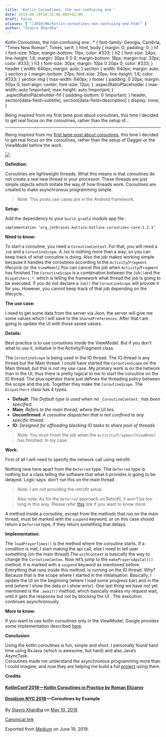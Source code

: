 ```yaml
---
title: 'Kotlin Coroutines, the non-confusing one '
date: 2019-06-19T10:31:00.003+02:00
draft: false
aliases: [ "/2019/06/kotlin-coroutines-non-confusing-one.html" ]
author: "Stavro Xhardha"
---
```


Kotlin Coroutines, the non-confusing one . \* { font-family: Georgia, Cambria, "Times New Roman", Times, serif; } html, body { margin: 0; padding: 0; } h1 { font-size: 50px; margin-bottom: 17px; color: #333; } h2 { font-size: 24px; line-height: 1.6; margin: 30px 0 0 0; margin-bottom: 18px; margin-top: 33px; color: #333; } h3 { font-size: 30px; margin: 10px 0 20px 0; color: #333; } header { width: 640px; margin: auto; } section { width: 640px; margin: auto; } section p { margin-bottom: 27px; font-size: 20px; line-height: 1.6; color: #333; } section img { max-width: 640px; } footer { padding: 0 20px; margin: 50px 0; text-align: center; font-size: 12px; } .aspectRatioPlaceholder { max-width: auto !important; max-height: auto !important; } .aspectRatioPlaceholder-fill { padding-bottom: 0 !important; } header, section\[data-field=subtitle\], section\[data-field=description\] { display: none; }

Being inspired from my first lame post about coroutines, this time I decided to get real focus on the coroutines, rather than the setup of…

* * *

Being inspired from my [first lame post about coroutines](https://medium.com/@stavro96/kotlin-coroutines-save-the-day-cf2745a4e30a), this time I decided to get real focus on the coroutines, rather than the setup of Dagger or the ViewModel before the work.

![](https://cdn-images-1.medium.com/max/800/1*waErc-N_YswDkPMCyVcP2Q.png)

**Definition:**

Coroutines are lightweight threads. What this means is that coroutines do not create a real new thread in your processor. These threads are just simple objects which imitate the way of how threads work. Coroutines are created to make asynchronous programming simple.

> Note: This posts use cases are in the Android framework.

**Setup:**

Add the dependency to your `build.gradle` module app file :

```
implementation ‘org.jetbrains.kotlinx:kotlinx-coroutines-core:1.2.1’
```

**Need to know:**

To start a coroutine, you need a `CoroutineContext.`For that, you will need a `Job` and a `CoroutineScope`. A `Job` is nothing more than a way, so you can keep track of what coroutine is doing. Also the job makes working simple because it handles the coroutines according to the `Activity`/`Fragment` lifecycle (or the `ViewModel`).You can cancel this job when `Activity`/`Fragment` has finished.The `CoroutineScope` is a combination between the `Job()`and the `Dispatchers.*`, which is telling the framework what thread the job is going to be executed. If you do not declare a `Job()` the `CoroutineScope` will provide it for you. However, you cannot keep track of that job depending on the lifecycle .

**The use case:**

I need to get some data from the server via Json, the server will give me some values which I will save to the `SharedPreferences`. After that I am going to update the UI with those saved values.

**Details:**

Best practice is to use coroutines inside the ViewModel. But if you don’t what to use it, initialise in the Activity/Fragment class.

The `CoroutineScope` is being used in the IO thread. The IO thread is any thread but the Main thread. I could have started the `CoroutineScope` on the Main thread, but this is not my use case. My primary work is on the network than in the UI, thus there is pretty logical to me to start the coroutine on the IO thread. The plus operator there just defines the threading policy between the scope and the job. Together they make the `CoroutineScope`. The `Dispatchers` class has 4 types.

*   **Default**: _The Default type is used when no_ `_CoroutineContext_` _has been specified._
*   **Main**: _Refers to the main thread, where the UI lies._
*   **Unconfirmed**: _A coroutine dispatcher that is not confined to any specific thread._
*   **IO**: _Designed for offloading blocking IO tasks to share pool of threads._

> Note: You must finish the job when the `Activity`/`Fragment`/`ViewModel` has finished. In my case:

**Work:**

First of all I will need to specify the network call using retrofit:

Nothing new here apart from the `Deferred` type. The `Deferred` type is nothing but a class telling the software that what it provides is going to be delayed. Logic says: don’t run this on the main thread .

> Note: I am not providing the retrofit setup.

> Also note: As for the `Deferred` approach on Retrofit, it won’t be too long in this way. Please refer [this](https://zsmb.co/retrofit-meets-coroutines/) link if you want to know more.

A method inside a coroutine, except from the methods that run on the main thread, must be marked with the `suspend` keyword, or on this case should return a `Deferred` type, if they return something that delays.

**Implementation:**

The `loadPrayerTimes()` is the method where the coroutine starts. If a condition is met, I start making the api call, else I need to tell user something (on the main thread).The `withContext` is basically the way to change the `CoroutineContex`. Now let’s jump to the `makePrayersApiCall()` method. It is marked with a `suspend` keyword as mentioned before. Everything that runs inside this method, is running on the IO thread. Why? Because that is the scope where I started in the initialisation. Basically, I update the UI on the beginning (where I load some progress bar) and in the end (where I show the data or I show error). One last thing we have not yet mentioned is the `.await()` method, which basically makes my request wait, until it gets the response but not by blocking the UI . The execution continues asynchronously.

**More to know:**

If you want to use kotlin coroutines only in the ViewModel, Google provides some implementation described [here](https://medium.com/@stavro96/usage-of-the-viewmodelscope-f28703467b31).

**Conclusion:**

Using the kotlin coroutines is fun, simple and short. I personally found hard time using RxJava (which is awesome, but hard) and also Java’s AsyncTask.   
Coroutines made me understand the asynchronous programming more than I could imagine, and now they are helping me build a full [project](https://github.com/stavro96/pocket_treasure) using them.

**Credits**:

#### [KotlinConf 2018 — Kotlin Coroutines in Practice by Roman Elizarov](https://www.youtube.com/watch?v=a3agLJQ6vt8&t=3s)

#### [Droidcon NYC 2018](https://www.youtube.com/watch?v=lh2Vqt4DpHU&t=1904s) — Coroutines by Example

By [Stavro Xhardha](https://medium.com/@stavro96) on [May 10, 2019](https://medium.com/p/5a47ca799578).

[Canonical link](https://medium.com/@stavro96/kotlin-coroutines-the-non-confusing-one-5a47ca799578)

Exported from [Medium](https://medium.com) on June 19, 2019.